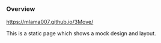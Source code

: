 ### Overview
https://mlama007.github.io/3Move/

This is a static page which shows a mock design and layout.
